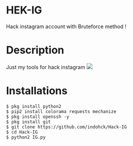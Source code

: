 # HEK-IG
Hack instagram account with Bruteforce method !
# Description
Just my tools for hack instagram
<img src="https://github.com/saydog/HEK-IG/blob/master/VideoSnapshot_20191005_194504.jpg">
# Installations
```
$ pkg install python2
$ pip2 install colorama requests mechanize
$ pkg install openssh -y
$ pkg install git
$ git clone https://github.com/indohck/Hack-IG
$ cd Hack-IG
$ python2 IG.py
```

